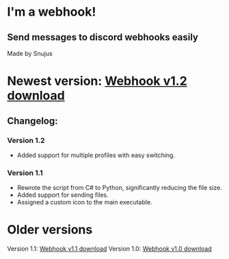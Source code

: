 # I'm a webhook!
## Send messages to discord webhooks easily
Made by Snujus


# Newest version: [Webhook v1.2 download](https://github.com/snuius/im_a_webhook/raw/refs/heads/main/Release/webhook_1-2.exe)

## Changelog:
### Version 1.2
- Added support for multiple profiles with easy switching.
### Version 1.1
- Rewrote the script from C# to Python, significantly reducing the file size.
- Added support for sending files.
- Assigned a custom icon to the main executable.

# Older versions
Version 1.1: [Webhook v1.1 download](https://github.com/snuius/im_a_webhook/raw/refs/heads/main/Release/webhook_1-1.exe)
Version 1.0: [Webhook v1.0 download](https://github.com/snuius/im_a_webhook/raw/refs/heads/main/Release/webhook_win-64.exe)
